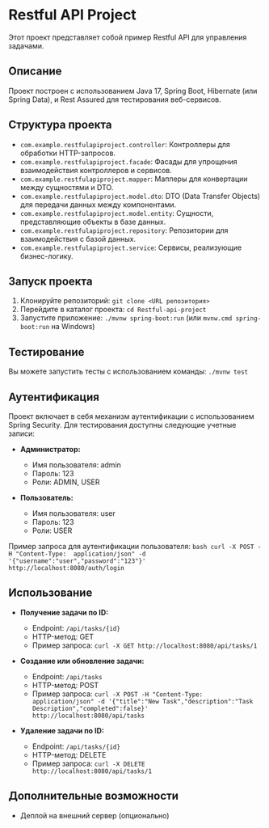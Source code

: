 # Restful API Project

Этот проект представляет собой пример Restful API для управления задачами.

## Описание

Проект построен с использованием Java 17, Spring Boot, Hibernate (или Spring Data), и Rest Assured для тестирования веб-сервисов.

## Структура проекта

- `com.example.restfulapiproject.controller`: Контроллеры для обработки HTTP-запросов.
- `com.example.restfulapiproject.facade`: Фасады для упрощения взаимодействия контроллеров и сервисов.
- `com.example.restfulapiproject.mapper`: Мапперы для конвертации между сущностями и DTO.
- `com.example.restfulapiproject.model.dto`: DTO (Data Transfer Objects) для передачи данных между компонентами.
- `com.example.restfulapiproject.model.entity`: Сущности, представляющие объекты в базе данных.
- `com.example.restfulapiproject.repository`: Репозитории для взаимодействия с базой данных.
- `com.example.restfulapiproject.service`: Сервисы, реализующие бизнес-логику.

## Запуск проекта

1. Клонируйте репозиторий: `git clone <URL репозитория>`
2. Перейдите в каталог проекта: `cd Restful-api-project`
3. Запустите приложение: `./mvnw spring-boot:run` (или `mvnw.cmd spring-boot:run` на Windows)

## Тестирование

Вы можете запустить тесты с использованием команды: `./mvnw test`

## Аутентификация

Проект включает в себя механизм аутентификации с использованием Spring Security. Для тестирования доступны следующие учетные записи:

- **Администратор:**
  - Имя пользователя: admin
  - Пароль: 123
  - Роли: ADMIN, USER

- **Пользователь:**
  - Имя пользователя: user
  - Пароль: 123
  - Роли: USER

Пример запроса для аутентификации пользователя:
`bash
curl -X POST -H "Content-Type: 
application/json" -d '{"username":"user","password":"123"}' 
http://localhost:8080/auth/login`

## Использование

- **Получение задачи по ID:**
  - Endpoint: `/api/tasks/{id}`
  - HTTP-метод: GET
  - Пример запроса: `curl -X GET http://localhost:8080/api/tasks/1`

- **Создание или обновление задачи:**
  - Endpoint: `/api/tasks`
  - HTTP-метод: POST
  - Пример запроса: `curl -X POST -H "Content-Type: application/json" -d '{"title":"New Task","description":"Task Description","completed":false}' http://localhost:8080/api/tasks`

- **Удаление задачи по ID:**
  - Endpoint: `/api/tasks/{id}`
  - HTTP-метод: DELETE
  - Пример запроса: `curl -X DELETE http://localhost:8080/api/tasks/1`

## Дополнительные возможности

- Деплой на внешний сервер (опционально)

